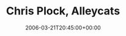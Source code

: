 ---
templateKey: event
guid: 08932fc6-6eab-11ea-99c5-002590d1d1b0
date: 2006-03-21T20:45:00+00:00
eventTime: '8:45pm'
title: Chris Plock, Alleycats
artist: Chris Plock
city: Toronto
venue: Alleycats
group: Tim Shia
guests: Kevin Vino
---